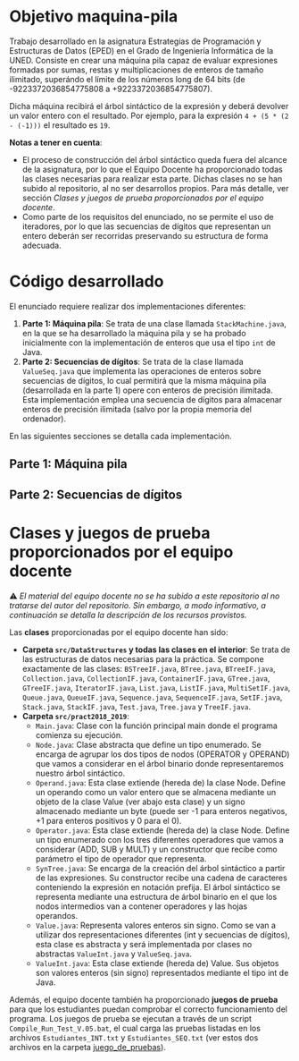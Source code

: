 # Objetivo maquina-pila
Trabajo desarrollado en la asignatura Estrategias de Programación y Estructuras de Datos (EPED) en el Grado de Ingeniería Informática de la UNED. Consiste en crear una máquina pila capaz de evaluar expresiones formadas por sumas, restas y multiplicaciones de enteros de tamaño ilimitado, superándo el límite de los números long de 64 bits (de -9223372036854775808 a +9223372036854775807).

Dicha máquina recibirá el árbol sintáctico de la expresión y deberá devolver un valor entero con el resultado. Por ejemplo, para la expresión `4 + (5 * (2 - (-1)))` el resultado es `19`.

**Notas a tener en cuenta**:
- El proceso de construcción del árbol sintáctico queda fuera del alcance de la asignatura, por lo que el Equipo Docente ha proporcionado todas las clases necesarias para realizar esta parte. Dichas clases no se han subido al repositorio, al no ser desarrollos propios. Para más detalle, ver sección _Clases y juegos de prueba proporcionados por el equipo docente_.
- Como parte de los requisitos del enunciado, no se permite el uso de iteradores, por lo que las secuencias de dígitos que representan un entero deberán ser recorridas preservando su estructura de forma adecuada.

# Código desarrollado
El enunciado requiere realizar dos implementaciones diferentes:
1. **Parte 1: Máquina pila**: Se trata de una clase llamada `StackMachine.java`, en la que se ha desarrollado la máquina pila y se ha probado inicialmente con la implementación de enteros que usa el tipo `int` de Java.
2. **Parte 2: Secuencias de dígitos**: Se trata de la clase llamada `ValueSeq.java` que implementa las operaciones de enteros sobre secuencias de dígitos, lo cual permitirá que la misma máquina pila (desarrollada en la parte 1) opere con enteros de precisión ilimitada. Esta implementación emplea una secuencia de dígitos para almacenar enteros de precisión ilimitada (salvo por la propia memoria del ordenador).

En las siguientes secciones se detalla cada implementación.

## Parte 1: Máquina pila


## Parte 2: Secuencias de dígitos


# Clases y juegos de prueba proporcionados por el equipo docente
:warning: _El material del equipo docente no se ha subido a este repositorio al no tratarse del autor del repositorio. Sin embargo, a modo informativo, a continuación se detalla la descripción de los recursos provistos._

Las **clases** proporcionadas por el equipo docente han sido:
- **Carpeta `src/DataStructures` y todas las clases en el interior**: Se trata de las estructuras de datos necesarias para la práctica. Se compone exactamente de las clases: `BSTreeIF.java`, `BTree.java`, `BTreeIF.java`, `Collection.java`, `CollectionIF.java`, `ContainerIF.java`, `GTree.java`, `GTreeIF.java`, `IteratorIF.java`, `List.java`, `ListIF.java`, `MultiSetIF.java`, `Queue.java`, `QueueIF.java`, `Sequence.java`, `SequenceIF.java`, `SetIF.java`, `Stack.java`, `StackIF.java`, `Test.java`, `Tree.java` y `TreeIF.java`.
- **Carpeta `src/pract2018_2019`**: 
  - `Main.java`: Clase con la función principal main donde el programa comienza su ejecución.
  - `Node.java`: Clase abstracta que define un tipo enumerado. Se encarga de agrupar los dos tipos de nodos (OPERATOR y OPERAND) que vamos a considerar en el árbol binario donde representaremos nuestro árbol sintáctico.
  - `Operand.java`: Esta clase extiende (hereda de) la clase Node. Define un operando como un valor entero que se almacena mediante un objeto de la clase Value (ver abajo esta clase) y un signo almacenado mediante un byte (puede ser -1 para enteros negativos, +1 para enteros positivos y 0 para el 0).
  - `Operator.java`: Esta clase extiende (hereda de) la clase Node. Define un tipo enumerado con los tres diferentes operadores que vamos a considerar (ADD, SUB y MULT) y un constructor que recibe como parámetro el tipo de operador que representa.
  - `SynTree.java`: Se encarga de la creación del árbol sintáctico a partir de las expresiones. Su constructor recibe una cadena de caracteres conteniendo la expresión en notación prefija. El árbol sintáctico se representa mediante una estructura de árbol binario en el que los nodos intermedios van a contener operadores y las hojas operandos.
  - `Value.java`: Representa valores enteros sin signo. Como se van a utilizar dos representaciones diferentes (int y secuencias de dígitos), esta clase es abstracta y será implementada por clases no abstractas `ValueInt.java` y `ValueSeq.java`.
  - `ValueInt.java`: Esta clase extiende (hereda de) Value. Sus objetos son valores enteros (sin signo) representados mediante el tipo int de Java.

Además, el equipo docente también ha proporcionado **juegos de prueba** para que los estudiantes puedan comprobar el correcto funcionamiento del programa. Los juegos de prueba se ejecutan a través de un script `Compile_Run_Test_V.05.bat`, el cual carga las pruebas listadas en los archivos `Estudiantes_INT.txt` y `Estudiantes_SEQ.txt` (ver estos dos archivos en la carpeta [juego_de_pruebas](juego_de_pruebas)).

